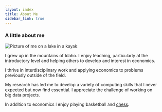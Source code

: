 ```yaml
---
layout: index
title: About Me
sidebar_link: true
---
```


<!-- <p class="message">
  About me page In addition to my Ph.D. work I am an avid <a href='https://www.chess.com/member/econrocks'> chess</a> player.
</p> -->

<h3> A little about me </h3>

![Picture of me on a lake in a kayak](/assets/Kayak.png)


I grew up in the mountains of Idaho. I enjoy teaching, particularly at the introductory level and helping others to develop and interest in economics.  

I thrive in interdisciplinary work and applying economics to problems previously outside of the field.

My research has led me to develop a variety of computing skills that I never expected but now find essential. I appreciate the challenge of working on big data projects.


In addition to economics I enjoy playing basketball and <a href='https://www.chess.com/member/econrocks'> chess</a>.  


<!-- To make pages show up in the sidebar, add `sidebar_link: true` to the front
matter. -->
